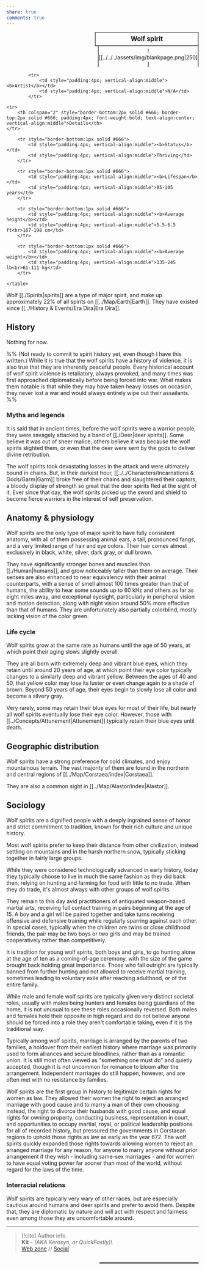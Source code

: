 ```yaml
---  
share: true  
comments: true  
---  
```

  
<div>  
  <span style="float:right; width:260px; margin-left:14px; border:2px solid #666; line-height:1.5; font-size:larger; font-weight:bold; text-align:center; padding:4px">Wolf spirit</span>  
  </div>  
  
  <span style="float:right; clear:right; width:260px; margin-left:14px; border-left:2px solid #666; border-right:2px solid #666; border-collapse:collapse; text-align:center; padding-top:4px">![[../../../assets/img/blankpage.png|250]]</span>  
  
  <div class="" style="float:right; clear:right">  
    <table class="" style="float:right; clear:right; width:260px; margin-left:14px; margin-bottom:7px; border:2px solid #666; border-collapse:collapse; line-height:1.5; font-size:small">  
			  
			<tr>  
				<td style="padding:4px; vertical-align:middle"><b>Artist</b></td>  
				<td style="padding:4px; vertical-align:middle">N/A</td>  
			</tr>  
	  
	<tr>  
		<th colspan="2" style="border-bottom:2px solid #666; border-top:2px solid #666; padding:4px; font-weight:bold; text-align:center; vertical-align:middle">Details</th>  
	</tr>  
	  
		<tr style="border-bottom:1px solid #666">  
			<td style="padding:4px; vertical-align:middle"><b>Status</b></td>  
			<td style="padding:4px; vertical-align:middle">Thriving</td>  
		</tr>  
	  
		<tr style="border-bottom:1px solid #666">  
			<td style="padding:4px; vertical-align:middle"><b>Lifespan</b></td>  
			<td style="padding:4px; vertical-align:middle">95-105 years</td>  
		</tr>  
	  
		<tr style="border-bottom:1px solid #666">  
			<td style="padding:4px; vertical-align:middle"><b>Average height</b></td>  
			<td style="padding:4px; vertical-align:middle">5.5-6.5 ft<br>167-198 cm</td>  
		</tr>  
		  
		<tr style="border-bottom:1px solid #666">  
			<td style="padding:4px; vertical-align:middle"><b>Average weight</b></td>  
			<td style="padding:4px; vertical-align:middle">135-245 lb<br>61-111 kg</td>  
		</tr>  
		  
    </table>  
  </div>  
  
Wolf [[./Spirits|spirits]] are a type of major spirit, and make up approximately 22% of all spirits on [[../Map/Earth|Earth]]. They have existed since [[../History & Events/Era Dira|Era Dira]].  
  
## History  
  
Nothing for now.  
  
%% (Not ready to commit to spirit history yet, even though I have this written.) While it is true that the wolf spirits have a history of violence, it is also true that they are inherently peaceful people. Every historical account of wolf spirit violence is retaliatory, always provoked, and many times was first approached diplomatically before being forced into war. What makes them notable is that while they may have taken heavy losses on occasion, they never lost a war and would always entirely wipe out their assailants. %%   
  
### Myths and legends  
  
It is said that in ancient times, before the wolf spirits were a warrior people, they were savagely attacked by a band of [[./Deer|deer spirits]]. Some believe it was out of sheer malice, others believe it was because the wolf spirits slighted them, or even that the deer were sent by the gods to deliver divine retribution.  
  
The wolf spirits took devastating losses in the attack and were ultimately bound in chains. But, in their darkest hour, [[../../Characters/Incarnations & Gods/Garm|Garm]] broke free of their chains and slaughtered their captors, a bloody display of strength so great that the deer spirits fled at the sight of it. Ever since that day, the wolf spirits picked up the sword and shield to become fierce warriors in the interest of self preservation.  
  
## Anatomy & physiology  
  
Wolf spirits are the only type of major spirit to have fully consistent anatomy, with all of them possessing animal ears, a tail, pronounced fangs, and a very limited range of hair and eye colors. Their hair comes almost exclusively in black, white, silver, dark gray, or dull brown.  
  
They have significantly stronger bones and muscles than [[./Human|humans]], and grow noticeably taller than them on average. Their senses are also enhanced to near equivalency with their animal counterparts, with a sense of smell almost 100 times greater than that of humans, the ability to hear some sounds up to 60 kHz and others as far as eight miles away, and exceptional eyesight, particularly in peripheral vision and motion detection, along with night vision around 50% more effective than that of humans. They are unfortunately also partially colorblind, mostly lacking vision of the color green.  
  
### Life cycle  
  
Wolf spirits grow at the same rate as humans until the age of 50 years, at which point their aging slows slightly overall.  
  
They are all born with extremely deep and vibrant blue eyes, which they retain until around 20 years of age, at which point their eye color typically changes to a similarly deep and vibrant yellow. Between the ages of 40 and 50, that yellow color may lose its luster or even change again to a shade of brown. Beyond 50 years of age, their eyes begin to slowly lose all color and become a silvery gray.  
  
Very rarely, some may retain their blue eyes for most of their life, but nearly all wolf spirits eventually lose their eye color. However, those with [[../Concepts/Attunement|Attunement]] typically retain their blue eyes until death.  
  
## Geographic distribution  
  
Wolf spirits have a strong preference for cold climates, and enjoy mountainous terrain. The vast majority of them are found in the northern and central regions of [[../Map/Corstaea/index|Corstaea]].  
  
They are also a common sight in [[../Map/Alastor/index|Alastor]].  
  
## Sociology  
  
Wolf spirits are a dignified people with a deeply ingrained sense of honor and strict commitment to tradition, known for their rich culture and unique history.  
  
Most wolf spirits prefer to keep their distance from other civilization, instead settling on mountains and in the harsh northern snow, typically sticking together in fairly large groups.  
  
While they were considered technologically advanced in early history, today they typically choose to live in much the same fashion as they did back then, relying on hunting and farming for food with little to no trade. When they do trade, it's almost always with other groups of wolf spirits.  
  
They remain to this day avid practitioners of antiquated weapon-based martial arts, receiving full contact training in pairs beginning at the age of 15. A boy and a girl will be paired together and take turns receiving offensive and defensive training while regularly sparring against each other. In special cases, typically when the children are twins or close childhood friends, the pair may be two boys or two girls and may be trained cooperatively rather than competitively.  
  
It is tradition for young wolf spirits, both boys and girls, to go hunting alone at the age of ten as a coming-of-age ceremony, with the size of the game brought back holding great importance. Those who fail outright are typically banned from further hunting and not allowed to receive martial training, sometimes leading to voluntary exile after reaching adulthood, or of the entire family.  
  
While male and female wolf spirits are typically given very distinct societal roles, usually with males being hunters and females being guardians of the home, it is not unusual to see these roles occasionally reversed. Both males and females hold their opposite in high regard and do not believe anyone should be forced into a role they aren't comfortable taking, even if it is the traditional way.  
  
Typically among wolf spirits, marriage is arranged by the parents of two families, a holdover from their earliest history where marriage was primarily used to form alliances and secure bloodlines, rather than as a romantic union. It is still most often viewed as "something one must do" and quietly accepted, though it is not uncommon for romance to bloom after the arrangement. Independent marriages do still happen, however, and are often met with no resistance by families.  
  
Wolf spirits are the first group in history to legitimize certain rights for women as law. They allowed their women the right to reject an arranged marriage with good cause and to marry a man of their own choosing instead, the right to divorce their husbands with good cause, and equal rights for owning property, conducting business, representation in court, and opportunities to occupy martial, royal, or political leadership positions for all of recorded history, but pressured the governments in Corstaean regions to uphold those rights as law as early as the year 672. The wolf spirits quickly expanded those rights towards allowing women to reject an arranged marriage for any reason, for anyone to marry anyone without prior arrangement if they wish - including same-sex marriages - and for women to have equal voting power far sooner than most of the world, without regard for the laws of the time.  
  
### Interracial relations  
  
Wolf spirits are typically very wary of other races, but are especially cautious around humans and deer spirits and prefer to avoid them. Despite that, they are diplomatic by nature and will act with respect and fairness even among those they are uncomfortable around.  
  
-----  
> [!cite] Author info  
> **Kit** - *(AKA Kerosyn, or QuickFastly)*\  
> [Web zone](https://kerosyn.link) // [Social](https://a.tripulse.link/@kit)
